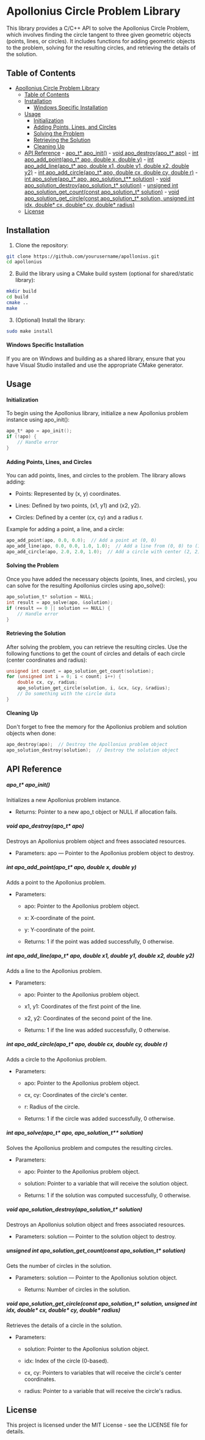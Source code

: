 # Apollonius Circle Problem Library

This library provides a C/C++ API to solve the Apollonius Circle Problem, which involves finding the circle tangent to three given geometric objects (points, lines, or circles). It includes functions for adding geometric objects to the problem, solving for the resulting circles, and retrieving the details of the solution.


## Table of Contents

- [Apollonius Circle Problem Library](#apollonius-circle-problem-library)
  - [Table of Contents](#table-of-contents)
  - [Installation](#installation)
      - [Windows Specific Installation](#windows-specific-installation)
  - [Usage](#usage)
      - [Initialization](#initialization)
      - [Adding Points, Lines, and Circles](#adding-points-lines-and-circles)
      - [Solving the Problem](#solving-the-problem)
      - [Retrieving the Solution](#retrieving-the-solution)
      - [Cleaning Up](#cleaning-up)
  - [API Reference](#api-reference)
        - [apo_t* apo_init()](#apo_t-apo_init)
        - [void apo_destroy(apo_t* apo)](#void-apo_destroyapo_t-apo)
        - [int apo_add_point(apo_t* apo, double x, double y)](#int-apo_add_pointapo_t-apo-double-x-double-y)
        - [int apo_add_line(apo_t* apo, double x1, double y1, double x2, double y2)](#int-apo_add_lineapo_t-apo-double-x1-double-y1-double-x2-double-y2)
        - [int apo_add_circle(apo_t* apo, double cx, double cy, double r)](#int-apo_add_circleapo_t-apo-double-cx-double-cy-double-r)
        - [int apo_solve(apo_t* apo, apo_solution_t** solution)](#int-apo_solveapo_t-apo-apo_solution_t-solution)
        - [void apo_solution_destroy(apo_solution_t* solution)](#void-apo_solution_destroyapo_solution_t-solution)
        - [unsigned int apo_solution_get_count(const apo_solution_t* solution)](#unsigned-int-apo_solution_get_countconst-apo_solution_t-solution)
        - [void apo_solution_get_circle(const apo_solution_t* solution, unsigned int idx, double* cx, double* cy, double* radius)](#void-apo_solution_get_circleconst-apo_solution_t-solution-unsigned-int-idx-double-cx-double-cy-double-radius)
  - [License](#license)

## Installation

1. Clone the repository:

``` bash
git clone https://github.com/yourusername/apollonius.git
cd apollonius
```
2. Build the library using a CMake build system (optional for shared/static library):

``` bash
mkdir build
cd build
cmake ..
make
```

3. (Optional) Install the library:

``` bash
sudo make install
```

#### Windows Specific Installation

If you are on Windows and building as a shared library, ensure that you have Visual Studio installed and use the appropriate CMake generator.

## Usage

#### Initialization

To begin using the Apollonius library, initialize a new Apollonius problem instance using apo_init():

``` c
apo_t* apo = apo_init();
if (!apo) {
    // Handle error
}
``` 
#### Adding Points, Lines, and Circles

You can add points, lines, and circles to the problem. The library allows adding:

   * Points: Represented by (x, y) coordinates.

   * Lines: Defined by two points, (x1, y1) and (x2, y2).

   * Circles: Defined by a center (cx, cy) and a radius r.

Example for adding a point, a line, and a circle:

``` c
apo_add_point(apo, 0.0, 0.0);  // Add a point at (0, 0)
apo_add_line(apo, 0.0, 0.0, 1.0, 1.0);  // Add a line from (0, 0) to (1, 1)
apo_add_circle(apo, 2.0, 2.0, 1.0);  // Add a circle with center (2, 2) and radius 1
```
#### Solving the Problem

Once you have added the necessary objects (points, lines, and circles), you can solve for the resulting Apollonius circles using apo_solve():

```c
apo_solution_t* solution = NULL;
int result = apo_solve(apo, &solution);
if (result == 0 || solution == NULL) {
    // Handle error
}
```

#### Retrieving the Solution

After solving the problem, you can retrieve the resulting circles. Use the following functions to get the count of circles and details of each circle (center coordinates and radius):

```c
unsigned int count = apo_solution_get_count(solution);
for (unsigned int i = 0; i < count; i++) {
    double cx, cy, radius;
    apo_solution_get_circle(solution, i, &cx, &cy, &radius);
    // Do something with the circle data
}
```
#### Cleaning Up

Don't forget to free the memory for the Apollonius problem and solution objects when done:

```c
apo_destroy(apo);  // Destroy the Apollonius problem object
apo_solution_destroy(solution);  // Destroy the solution object
```

## API Reference

##### apo_t* apo_init()

Initializes a new Apollonius problem instance.
   
   * Returns: Pointer to a new apo_t object or NULL if allocation fails.

##### void apo_destroy(apo_t* apo)

Destroys an Apollonius problem object and frees associated resources.

   * Parameters: apo — Pointer to the Apollonius problem object to destroy.

##### int apo_add_point(apo_t* apo, double x, double y)

Adds a point to the Apollonius problem.

   * Parameters:

     * apo: Pointer to the Apollonius problem object.

     * x: X-coordinate of the point.

     * y: Y-coordinate of the point.

     * Returns: 1 if the point was added successfully, 0 otherwise.

##### int apo_add_line(apo_t* apo, double x1, double y1, double x2, double y2)

Adds a line to the Apollonius problem.

   * Parameters:

     * apo: Pointer to the Apollonius problem object.

     * x1, y1: Coordinates of the first point of the line.

     * x2, y2: Coordinates of the second point of the line.

     * Returns: 1 if the line was added successfully, 0 otherwise.

##### int apo_add_circle(apo_t* apo, double cx, double cy, double r)

Adds a circle to the Apollonius problem.

   * Parameters:

     * apo: Pointer to the Apollonius problem object.

     * cx, cy: Coordinates of the circle's center.

     * r: Radius of the circle.

     * Returns: 1 if the circle was added successfully, 0 otherwise.

##### int apo_solve(apo_t* apo, apo_solution_t** solution)

Solves the Apollonius problem and computes the resulting circles.

   * Parameters:

     * apo: Pointer to the Apollonius problem object.

     * solution: Pointer to a variable that will receive the solution object.

     * Returns: 1 if the solution was computed successfully, 0 otherwise.

##### void apo_solution_destroy(apo_solution_t* solution)

Destroys an Apollonius solution object and frees associated resources.

   * Parameters: solution — Pointer to the solution object to destroy.

##### unsigned int apo_solution_get_count(const apo_solution_t* solution)

Gets the number of circles in the solution.

   * Parameters: solution — Pointer to the Apollonius solution object.

     * Returns: Number of circles in the solution.

##### void apo_solution_get_circle(const apo_solution_t* solution, unsigned int idx, double* cx, double* cy, double* radius)

Retrieves the details of a circle in the solution.

   * Parameters:

     * solution: Pointer to the Apollonius solution object.

     * idx: Index of the circle (0-based).

     * cx, cy: Pointers to variables that will receive the circle's center coordinates.

     * radius: Pointer to a variable that will receive the circle's radius.

## License

This project is licensed under the MIT License - see the LICENSE file for details.
